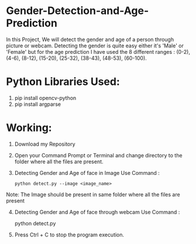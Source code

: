 # Gender-Detection-and-Age-Prediction

In this Project, We will detect the gender and age of a person through picture or webcam. Detecting the gender is quite easy either it's 'Male' or 'Female' but for the age prediction I have used the 8 different ranges : (0-2), (4-6), (8-12), (15-20), (25-32), (38-43), (48-53), (60-100).

# Python Libraries Used:
1. pip install opencv-python
2. pip install argparse

# Working:
1. Download my Repository

2. Open your Command Prompt or Terminal and change directory to the folder where all the files are present.

3. Detecting Gender and Age of face in Image Use Command :

       python detect.py --image <image_name>
       
Note: The Image should be present in same folder where all the files are present

4. Detecting Gender and Age of face through webcam Use Command :

      python detect.py
      
5. Press Ctrl + C to stop the program execution.
